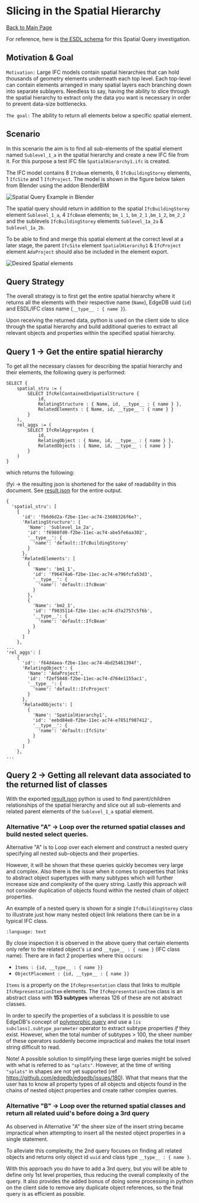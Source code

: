 # Slicing in the Spatial Hierarchy

[Back to Main Page](../index.md)

For reference, here is [the ESDL schema](resources/default.esdl) for this Spatial Query 
investigation.

## Motivation & Goal
`Motivation:` Large IFC models contain spatial hierarchies that can hold
thousands of geometry elements underneath each top level. 
Each top-level can contain elements arranged in many spatial layers each branching down into separate sublayers. 
Needless to say, having the ability to slice through the spatial hierarchy to extract only the data
you want is necessary in order to prevent data-size bottlenecks.

`The goal:` The ability to return all elements below a specific spatial element.

## Scenario

In this scenario the aim is to find all sub-elements of the spatial element named `Sublevel_1_a` in the 
spatial hierarchy and create a new IFC file from it. For this purpose a test IFC file `SpatialHierarchy1.ifc` is created.

The IFC model contains 8 `IfcBeam` elements, 6 `IfcBuildingStorey` elements, 1 `IfcSite` and 1 `IfcProject`.
The model is shown in the figure below taken from Blender using the addon BlenderBIM  


![Spatial Query Example in Blender](resources/spatial_query_example_blender.png)

The spatial query should return in addition to the spatial `IfcBuildingStorey` element `Sublevel_1_a`, 
4 `IfcBeam` elements; `bm_1_1`, `bm_2_1` ,`bm_1_2`, `bm_2_2` and the 
sublevels `IfcBuildingStorey` elements `Sublevel_1a_2a` & `Sublevel_1a_2b`. 

To be able to find and merge this spatial element at the correct level at a later stage, 
the parent `IfcSite` element `SpatialHierarchy1` & 
`IfcProject` element `AdaProject` should also be included in the element export. 

![Desired Spatial elements](resources/spatial_query_results.png)

## Query Strategy

The overall strategy is to first get the entire spatial hierarchy where it returns all the elements with 
their respective name (`Name`), EdgeDB uuid (`id`) and ESDL/IFC class name (``__type__ : { name }``). 

Upon receiving the returned data, python is used on the client side to slice through the spatial hierarchy and 
build additional queries to extract all relevant objects and properties within the specified spatial hierarchy. 

## Query 1 -> Get the entire spatial hierarchy

To get all the necessary classes for describing the spatial hierarchy and their elements, 
the following query is performed:

```
SELECT {
    spatial_stru := (
        SELECT IfcRelContainedInSpatialStructure {
            id,
            RelatingStructure : { Name, id, __type__ : { name } },
            RelatedElements : { Name, id, __type__ : { name } }
        }
    ),
    rel_aggs := (
        SELECT IfcRelAggregates {
            id,
            RelatingObject : { Name, id, __type__ : { name } },
            RelatedObjects : { Name, id, __type__ : { name } }
        }
    ) 
}
```

which returns the following:

(fyi -> the resulting json is shortened for the sake of readability in this document.
See [result.json](resources/result.json) for the entire output.

```
{
  'spatial_stru': [
    {
      'id': 'fb6d6d2a-f2be-11ec-ac74-23608326f6e7',
      'RelatingStructure': {
        'Name': 'Sublevel_1a_2a',
        'id': 'f6980fd0-f2be-11ec-ac74-abe5fe6aa302',
        '__type__': {
          'name': 'default::IfcBuildingStorey'
        }
      },
      'RelatedElements': [
        {
          'Name': 'bm1_1',
          'id': 'f96474a6-f2be-11ec-ac74-e796fcfa53d3',
          '__type__': {
            'name': 'default::IfcBeam'
          }
        },
        {
          'Name': 'bm2_1',
          'id': 'f9835114-f2be-11ec-ac74-d7a2757c5f6b',
          '__type__': {
            'name': 'default::IfcBeam'
          }
        }
      ]
    },
... 
'rel_aggs': [
    {
      'id': 'f64d4aea-f2be-11ec-ac74-4bd25461394f',
      'RelatingObject': {
        'Name': 'AdaProject',
        'id': 'f2ef5848-f2be-11ec-ac74-d764e1155ac1',
        '__type__': {
          'name': 'default::IfcProject'
        }
      },
      'RelatedObjects': [
        {
          'Name': 'SpatialHierarchy1',
          'id': 'eebd84e8-f2be-11ec-ac74-e7851f987412',
          '__type__': {
            'name': 'default::IfcSite'
          }
        }
      ]
    },
...
```

## Query 2 -> Getting all relevant data associated to the returned list of classes

With the exported [result.json](resources/result.json) python is used to find parent/children relationships of 
the spatial hierarchy and slice out all sub-elements and related parent elements of the `Sublevel_1_a` spatial element. 

### Alternative "A" -> Loop over the returned spatial classes and build nested select queries. 

Alternative "A" is to Loop over each element and construct a nested query specifying all nested sub-objects and their 
properties. 



However, it will be shown that these queries quickly becomes very large and complex. 
Also there is the issue when it comes to properties that links to abstract object supertypes with many subtypes which
will further increase size and complexity of the query string. Lastly this approach will not consider duplication of
objects found within the nested chain of object properties. 

An example of a nested query is shown for a single `IfcBuildingStorey` class to illustrate just how many nested object 
link relations there can be in a typical IFC class.

```{literalinclude} resources/spatial_query_nested_large.esdl
:language: text
```

By close inspection it is observed in the above query that certain elements only refer to the related object's `id` and
`__type__ : { name }` (IFC class name). There are in fact 2 properties where this occurs:

* `Items : {id, __type__ : { name }}`
* `ObjectPlacement : {id, __type__ : { name }}`


`Items` is a property on the `IfcRepresentation` class that links to multiple `IfcRepresentationItem` elements.
The `IfcRepresentationItem` class is an abstract class with __153 subtypes__ whereas 126 of these are not abstract 
classes. 

In order to specify the properties of a subclass it is possible to use EdgeDB's concept of 
[polymorphic query](https://www.edgedb.com/docs/edgeql/select#polymorphic-fields) and use a 
`[is subclass].subtype_parameter` operator to extract subtype properties _if_ they exist. However, when the total
number of subtypes > 100, the sheer number of these operators suddenly become impractical and makes the total insert
string difficult to read.


Note! A possible solution to simplifying these large queries might be solved with what is referred to as `"splats"`. 
However, at the time of writing `"splats"` in shapes are not yet supported 
(ref https://github.com/edgedb/edgedb/issues/180). 
What that means that the user has to know all property types of all 
objects and objects found in the chains of nested object properties and create rather complex queries.


### Alternative "B" -> Loop over the returned spatial classes and return all related uuid's before doing a 3rd query

As observed in Alternative "A" the sheer size of the insert string became impractical when attempting to insert all
the nested object properties in a single statement.

To alleviate this complexity, the 2nd query focuses on finding all related objects and returns only object id `uuid` and 
class type `__type__ : { name }`.

With this approach you do have to add a 3rd query, but you will be able to define only 1st level properties, thus
reducing the overall complexity of the query. It also provides the added bonus of doing some processing in python on 
the client side to remove any duplicate object references, so the final query is as efficient as possible. 